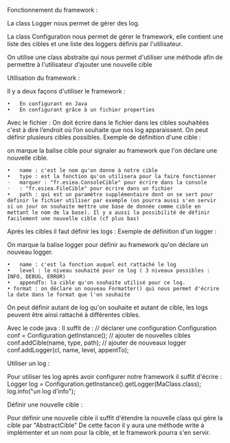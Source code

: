 Fonctionnement du framework :

La class Logger nous permet de gérer des log.

La class Configuration nous permet de gérer le framework, elle contient une liste des cibles et une liste des loggers définis par l'utilisateur.

On utilise une class abstraite qui nous permet d'utiliser une méthode afin de permettre à l'utilisateur d’ajouter une nouvelle cible

Utilisation du framework :

Il y a deux façons d'utiliser le framework :

	•	En configurant en Java
	•	En configurant grâce à un fichier properties


Avec le fichier : On doit écrire dans le fichier  dans les cibles souhaitées c'est à dire l’endroit où l’on souhaite que nos log apparaissent. On peut définir plusieurs cibles possibles. Exemple de définition d'une cible :

on marque la balise cible pour signaler au framework que l'on déclare une nouvelle cible.

	•	name : c'est le nom qu'on donne à notre cible
	•	type : est la fonction qu'on utilisera pour la faire fonctionner
	◦	marquer : "fr.esiea.ConsoleCible" pour écrire dans la console
	◦	: "fr.esiea.FileCible" pour écrire dans un fichier
	•	path : qui est un paramètre supplémentaire dont on se sert pour définir le fichier utiliser par exemple (on pourra aussi s'en servir si un jour on souhaite mettre une base de donnée comme cible en mettant le nom de la base). Il y a aussi la possibilité de définir facilement une nouvelle cible (cf plus bas)
Après les cibles il faut définir les logs : Exemple de définition d'un logger :

On marque la balise logger pour définir au framework qu'on déclare un nouveau logger.

	•	name : c'est la fonction auquel est rattaché le log
	•	level : le niveau souhaité pour ce log ( 3 niveaux possibles : INFO, DEBUG, ERROR)
	•	appendTo: la cible qu'on souhaite utilisé pour ce log.
	• format : on déclare un nouveau Formatter() qui nous permet d'écrire la date dans le format que l'on souhaite


On peut définir autant de log qu'on souhaite et autant de cible, les logs peuvent être ainsi rattaché à différentes cibles.

Avec le code java : Il suffit de : // déclarer une configuration Configuration conf = Configuration.getInstance(); // ajouter de nouvelles cibles conf.addCible(name, type, path); // ajouter de nouveaux logger conf.addLogger(cl, name, level, appentTo);

Utiliser un log :

Pour utiliser les log après avoir configurer notre framework il suffit d'écrire : Logger log = Configuration.getInstance().getLogger(MaClass.class); log.info("un log d'info");

Définir une nouvelle cible :

Pour définir une nouvelle cible il suffit d'étendre la nouvelle class qui gère la cible par "AbstractCible" De cette facon il y aura une méthode write à implémenter et un nom pour la cible, et le framework pourra s'en servir.
